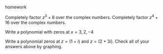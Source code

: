 homework

Completely factor $z^3+8$ over the complex numbers.
Completely factor $z^4+16$ over the complex numbers. 

Write a polynomial with zeros at $x=3, 2, -4$

Write a polynomial zeros at $z=(1+i)$ and $z=(2+3i)$.
Check all of your answers above by graphing.

